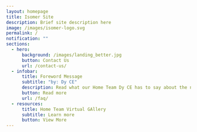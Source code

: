 ```yaml
---
layout: homepage
title: Isomer Site
description: Brief site description here
image: /images/isomer-logo.svg
permalink: /
notification: ""
sections:
  - hero:
      background: /images/landing_better.jpg
      button: Contact Us
      url: /contact-us/
  - infobar:
      title: Foreword Message
      subtitle: "by: Dy CE"
      description: Read what our Home Team Dy CE has to say about the new vritual gallery
      button: Read more
      url: /faq/
  - resources:
      title: Home Team Virtual GAllery
      subtitle: Learn more
      button: View More
---
```

